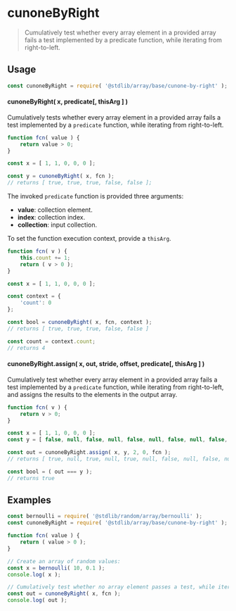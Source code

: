 <!--

@license Apache-2.0

Copyright (c) 2024 The Stdlib Authors.

Licensed under the Apache License, Version 2.0 (the "License");
you may not use this file except in compliance with the License.
You may obtain a copy of the License at

   http://www.apache.org/licenses/LICENSE-2.0

Unless required by applicable law or agreed to in writing, software
distributed under the License is distributed on an "AS IS" BASIS,
WITHOUT WARRANTIES OR CONDITIONS OF ANY KIND, either express or implied.
See the License for the specific language governing permissions and
limitations under the License.

-->

# cunoneByRight

> Cumulatively test whether every array element in a provided array fails a test implemented by a predicate function, while iterating from right-to-left.

<section class="usage">

## Usage

```javascript
const cunoneByRight = require( '@stdlib/array/base/cunone-by-right' );
```

#### cunoneByRight( x, predicate\[, thisArg ] )

Cumulatively tests whether every array element in a provided array fails a test implemented by a `predicate` function, while iterating from right-to-left.

```javascript
function fcn( value ) {
    return value > 0;
}

const x = [ 1, 1, 0, 0, 0 ];

const y = cunoneByRight( x, fcn );
// returns [ true, true, true, false, false ];
```

The invoked `predicate` function is provided three arguments:

-   **value**: collection element.
-   **index**: collection index.
-   **collection**: input collection.

To set the function execution context, provide a `thisArg`.

```javascript
function fcn( v ) {
    this.count += 1;
    return ( v > 0 );
}

const x = [ 1, 1, 0, 0, 0 ];

const context = {
    'count': 0
};

const bool = cunoneByRight( x, fcn, context );
// returns [ true, true, true, false, false ]

const count = context.count;
// returns 4
```

#### cunoneByRight.assign( x, out, stride, offset, predicate\[, thisArg ] )

Cumulatively test whether every array element in a provided array fails a test implemented by a `predicate` function, while iterating from right-to-left, and assigns the results to the elements in the output array.

```javascript
function fcn( v ) {
    return v > 0;
}

const x = [ 1, 1, 0, 0, 0 ];
const y = [ false, null, false, null, false, null, false, null, false, null ];

const out = cunoneByRight.assign( x, y, 2, 0, fcn );
// returns [ true, null, true, null, true, null, false, null, false, null ]

const bool = ( out === y );
// returns true
```

</section>

<!-- /.usage -->

<section class="notes">

</section>

<!-- /.notes -->

<section class="examples">

## Examples

<!-- eslint no-undef: "error" -->

```javascript
const bernoulli = require( '@stdlib/random/array/bernoulli' );
const cunoneByRight = require( '@stdlib/array/base/cunone-by-right' );

function fcn( value ) {
    return ( value > 0 );
}

// Create an array of random values:
const x = bernoulli( 10, 0.1 );
console.log( x );

// Cumulatively test whether no array element passes a test, while iterating from right-to-left:
const out = cunoneByRight( x, fcn );
console.log( out );
```

</section>

<!-- /.examples -->

<!-- Section for related `stdlib` packages. Do not manually edit this section, as it is automatically populated. -->

<section class="related">

</section>

<!-- /.related -->

<!-- Section for all links. Make sure to keep an empty line after the `section` element and another before the `/section` close. -->

<section class="links">

</section>

<!-- /.links -->
